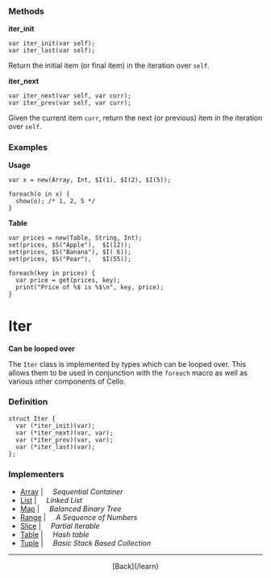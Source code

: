  <div class="row">
  <div class="col-xs-6 col-md-6">

### Methods

__iter_init__

    var iter_init(var self);
    var iter_last(var self);

Return the initial item (or final item) in the iteration over `self`.

__iter_next__

    var iter_next(var self, var curr);
    var iter_prev(var self, var curr);

Given the current item `curr`, return the next (or previous) item in the iteration over `self`.

### Examples

__Usage__

    var x = new(Array, Int, $I(1), $I(2), $I(5));
    
    foreach(o in x) {
      show(o); /* 1, 2, 5 */
    }
    

__Table__

    var prices = new(Table, String, Int);
    set(prices, $S("Apple"),  $I(12));
    set(prices, $S("Banana"), $I( 6));
    set(prices, $S("Pear"),   $I(55));
    
    foreach(key in prices) {
      var price = get(prices, key);
      print("Price of %$ is %$\n", key, price);
    }
    



  </div>
  <div class="col-xs-6 col-md-6">

# Iter
__Can be looped over__

The `Iter` class is implemented by types which can be looped over. This allows them to be used in conjunction with the `foreach` macro as well as various other components of Cello.

### Definition

    struct Iter {
      var (*iter_init)(var);
      var (*iter_next)(var, var);
      var (*iter_prev)(var, var);
      var (*iter_last)(var);
    };
    

### Implementers

* <span class="docitem">[Array](/learn/array)</span> | &nbsp; &nbsp;   _Sequential Container_
* <span class="docitem">[List](/learn/list)</span> | &nbsp; &nbsp;   _Linked List_
* <span class="docitem">[Map](/learn/map)</span> | &nbsp; &nbsp;   _Balanced Binary Tree_
* <span class="docitem">[Range](/learn/range)</span> | &nbsp; &nbsp;   _A Sequence of Numbers_
* <span class="docitem">[Slice](/learn/slice)</span> | &nbsp; &nbsp;   _Partial Iterable_
* <span class="docitem">[Table](/learn/table)</span> | &nbsp; &nbsp;   _Hash table_
* <span class="docitem">[Tuple](/learn/tuple)</span> | &nbsp; &nbsp;   _Basic Stack Based Collection_

* * *

  <p style="text-align:center;">
[Back](/learn)
  </p>

  </div>
  </div>

